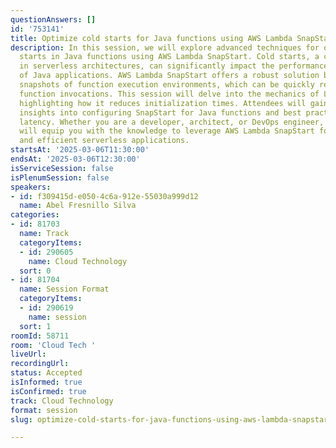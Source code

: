 ```yaml
---
questionAnswers: []
id: '753141'
title: Optimize cold starts for Java functions using AWS Lambda SnapStart
description: In this session, we will explore advanced techniques for optimizing cold
  starts in Java functions using AWS Lambda SnapStart. Cold starts, a common challenge
  in serverless architectures, can significantly impact the performance and responsiveness
  of Java applications. AWS Lambda SnapStart offers a robust solution by creating
  snapshots of function execution environments, which can be quickly restored during
  function invocations. This session will delve into the mechanics of Lambda SnapStart,
  highlighting how it reduces initialization times. Attendees will gain practical
  insights into configuring SnapStart for Java functions and best practices for minimizing
  latency. Whether you are a developer, architect, or DevOps engineer, this session
  will equip you with the knowledge to leverage AWS Lambda SnapStart for seamless
  and efficient serverless applications.
startsAt: '2025-03-06T11:30:00'
endsAt: '2025-03-06T12:30:00'
isServiceSession: false
isPlenumSession: false
speakers:
- id: f309415d-e050-4c6a-912e-55030a999d12
  name: Abel Fresnillo Silva
categories:
- id: 81703
  name: Track
  categoryItems:
  - id: 290605
    name: Cloud Technology
  sort: 0
- id: 81704
  name: Session Format
  categoryItems:
  - id: 290619
    name: session
  sort: 1
roomId: 58711
room: 'Cloud Tech '
liveUrl:
recordingUrl:
status: Accepted
isInformed: true
isConfirmed: true
track: Cloud Technology
format: session
slug: optimize-cold-starts-for-java-functions-using-aws-lambda-snapstart

---
```

